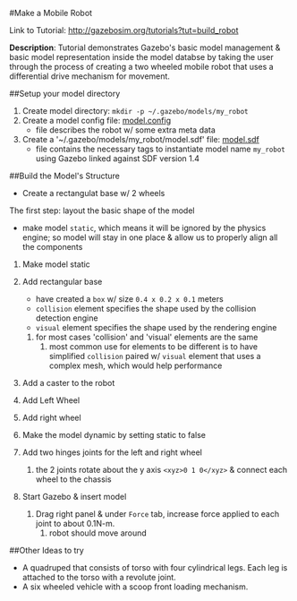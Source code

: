 #Make a Mobile Robot

Link to Tutorial: http://gazebosim.org/tutorials?tut=build_robot

**Description**: Tutorial demonstrates Gazebo's basic model management & basic model representation inside the model databse by taking the user through the process of creating a two wheeled mobile robot that uses a differential drive mechanism for movement.

##Setup your model directory

1. Create model directory:
    `mkdir -p ~/.gazebo/models/my_robot`
2. Create a model config file: [model.config](https://github.com/mperez13/ROS-Tutorials/blob/master/.gazebo/models/my_robot/model.config)
    - file describes the robot w/ some extra meta data
3. Create a '~/.gazebo/models/my_robot/model.sdf' file: [model.sdf](https://github.com/mperez13/ROS-Tutorials/blob/master/.gazebo/models/my_robot/model.sdf)
    - file contains the necessary tags to instantiate model name `my_robot` using Gazebo linked against SDF version 1.4

##Build the Model's Structure

- Create a rectangulat base w/ 2 wheels

The first step: layout the basic shape of the model

- make model `static`, which means it will be ignored by the physics engine; so model will stay in one place & allow us to properly align all the components

1. Make model static
2. Add rectangular base 
    - have created a `box` w/ size `0.4 x 0.2 x 0.1` meters
    - `collision` element specifies the shape used by the collision detection engine
    - `visual` element specifies the shape used by the rendering engine
    
    1. for most cases 'collision' and 'visual' elements are the same
        1. most common use for elements to be different is to have simplified  `collision` paired w/ `visual` element that uses a complex mesh, which would help performance 
3. Add a caster to the robot
4. Add Left Wheel
5. Add right wheel
6. Make the model dynamic by setting static to false
7. Add two hinges joints for the left and right wheel
    1. the 2 joints rotate about the y axis `<xyz>0 1 0</xyz>` & connect each wheel to the chassis
8. Start Gazebo & insert model
    1. Drag right panel & under `Force` tab, increase force applied to each joint to about 0.1N-m.
        1. robot should move around 
        
##Other Ideas to try

- A quadruped that consists of torso with four cylindrical legs. Each leg is attached to the torso with a revolute joint.
- A six wheeled vehicle with a scoop front loading mechanism.


